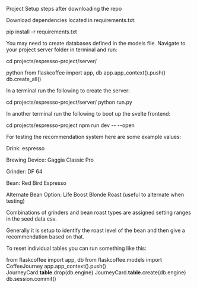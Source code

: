 Project Setup steps after downloading the repo

Download dependencies located in requirements.txt:

pip install -r requirements.txt

You may need to create databases defined in the models file. Navigate to your project server folder in terminal and run: 

cd projects/espresso-project/server/

python 
from flaskcoffee import app, db
app.app_context().push()
db.create_all()

In a terminal run the following to create the server:

cd projects/espresso-project/server/
python run.py

In another terminal run the following to boot up the svelte frontend: 

cd projects/espresso-project
npm run dev -- --open

For testing the recommendation system here are some example values:

Drink: espresso

Brewing Device: Gaggia Classic Pro

Grinder: DF 64

Bean: Red Bird Espresso 

Alternate Bean Option: Life Boost Blonde Roast (useful to alternate when testing)

Combinations of grinders and bean roast types are assigned setting ranges in the seed data csv. 

Generally it is setup to identify the roast level of the bean and then give a recommendation based on that.

To reset individual tables you can run something like this: 

from flaskcoffee import app, db
from flaskcoffee.models import CoffeeJourney
app.app_context().push()
JourneyCard.__table__.drop(db.engine)
JourneyCard.__table__.create(db.engine)
db.session.commit()